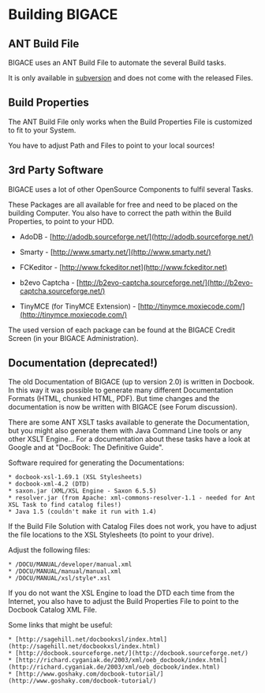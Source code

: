 # Building BIGACE

## ANT Build File

BIGACE uses an ANT Build File to automate the several Build tasks.

It is only available in [subversion](subversion) and does not come with the released Files.

## Build Properties

The ANT Build File only works when the Build Properties File is customized to fit to your System.

You have to adjust Path and Files to point to your local sources!


## 3rd Party Software

BIGACE uses a lot of other OpenSource Components to fulfil several Tasks.

These Packages are all available for free and need to be placed on the building Computer.
You also have to correct the path within the Build Properties, to point to your HDD.


*  AdoDB - [http://adodb.sourceforge.net/](http://adodb.sourceforge.net/)

*  Smarty - [http://www.smarty.net/](http://www.smarty.net/)

*  FCKeditor - [http://www.fckeditor.net](http://www.fckeditor.net)

*  b2evo Captcha - [http://b2evo-captcha.sourceforge.net/](http://b2evo-captcha.sourceforge.net/)

*  TinyMCE (for TinyMCE Extension) - [http://tinymce.moxiecode.com/](http://tinymce.moxiecode.com/)

The used version of each package can be found at the BIGACE Credit Screen (in your BIGACE Administration).

## Documentation (deprecated!)

The old Documentation of BIGACE (up to version 2.0) is written in Docbook. In this way it was possible to generate many different Documentation Formats (HTML, chunked HTML, PDF).
But time changes and the documentation is now be written with BIGACE (see Forum discussion).

There are some ANT XSLT tasks available to generate the Documentation, but you might also generate them with Java Command Line tools or any other XSLT Engine... For a documentation about these tasks have a look at Google and at "DocBook: The Definitive Guide".

Software required for generating the Documentations:

    * docbook-xsl-1.69.1 (XSL Stylesheets)
    * docbook-xml-4.2 (DTD)
    * saxon.jar (XML/XSL Engine - Saxon 6.5.5)
    * resolver.jar (from Apache: xml-commons-resolver-1.1 - needed for Ant XSL Task to find catalog files!)
    * Java 1.5 (couldn't make it run with 1.4)

If the Build File Solution with Catalog Files does not work, you have to adjust the file locations to the XSL Stylesheets (to point to your drive).

Adjust the following files:

    * /DOCU/MANUAL/developer/manual.xml
    * /DOCU/MANUAL/manual/manual.xml
    * /DOCU/MANUAL/xsl/style*.xsl

If you do not want the XSL Engine to load the DTD each time from the Internet, you also have to adjust the Build Properties File to point to the Docbook Catalog XML File.

Some links that might be useful:

    * [http://sagehill.net/docbookxsl/index.html](http://sagehill.net/docbookxsl/index.html)
    * [http://docbook.sourceforge.net/](http://docbook.sourceforge.net/)
    * [http://richard.cyganiak.de/2003/xml/oeb_docbook/index.html](http://richard.cyganiak.de/2003/xml/oeb_docbook/index.html)
    * [http://www.goshaky.com/docbook-tutorial/](http://www.goshaky.com/docbook-tutorial/)

